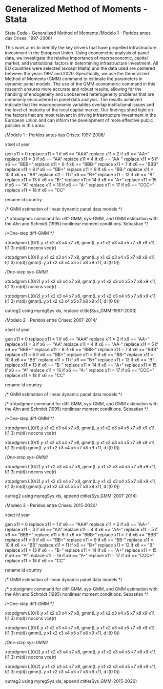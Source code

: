 # Generalized Method of Moments - Stata
Stata Code - Generalized Method of Moments
 /Modelo 1 - Peridos antes das Crises: 1997-2006/
 
This work aims to identify the key drivers that have propelled infrastructure investment in the European Union. Using econometric analysis of panel data, we investigate the relative importance of macroeconomic, capital market, and institutional factors in determining infrastructure investment. All EU countries were selected (except Malta) and the data used are centered between the years 1997 and 2020. Specifically, we use the Generalized Method of Moments (GMM) command to estimate the parameters in dynamic panel models. The use of the GMM econometric command in this research ensures more accurate and robust results, allowing for the handling of endogeneity and unobserved heterogeneity problems that are commonly encountered in panel data analysis. The results achieved indicate that the macroeconomic variables overlap institutional issues and the level of maturity of the local capital market. Our findings shed light on the factors that are most relevant in driving infrastructure investment in the European Union and can inform the development of more effective public policies in this area. 


 /Modelo 1 - Peridos antes das Crises: 1997-2006/
 
xtset id year

  gen x11 = 0
  replace x11 = 1 if x6 == "AAA"
  replace x11 = 2 if x6 == "AA+"
  replace x11 = 3 if x6 == "AA"
  replace x11 = 4 if x6 == "AA-"
  replace x11 = 5 if x6 == "BBB+"
  replace x11 = 6 if x6 == "BBB-"
  replace x11 = 7 if x6 == "BBB"
  replace x11 = 8 if x6 == "BB+"
  replace x11 = 9 if x6 == "BB-"
  replace x11 = 10 if x6 == "BB"
  replace x11 = 11 if x6 == "B+"
  replace x11 = 12 if x6 == "B"
  replace x11 = 13 if x6 == "B-"
  replace x11 = 14 if x6 == "A+"
  replace x11 = 15 if x6 == "A"
  replace x11 = 16 if x6 == "A-"
  replace x11 = 17 if x6 == "CCC+"
  replace x11 = 18 if x6 == "CC"

rename id country


/* GMM estimation of linear dynamic panel data models */

/* xtdpdgmm: command for diff-GMM, sys-GMM, and GMM estimation with the Ahn and Schmidt (1995) nonlinear moment conditions. Sebastian */


/*One-step diff-GMM */

xtdpdgmm L(0/1).y x1 x2 x3 x4 x7 x8, gmm(L.y x1 x2 x3 x4 x5 x7 x8 x9 x11, l(1 3) m(d)) nocons vce(r)

xtdpdgmm L(0/1).y x1 x2 x3 x4 x7 x8, gmm(L.y x1 x2 x3 x4 x5 x7 x8 x9 x11, l(1 3) m(d)) gmm(L.y x1 x2 x3 x4 x5 x7 x8 x9 x11, d l(0 0))


/*One-step sys-GMM*/

xtdpdgmm L(0/2).y x1 x2 x3 x4 x7 x8, gmm(L.y x1 x2 x3 x4 x5 x7 x8 x9 x11, l(1 3) m(d)) nocons vce(r)

xtdpdgmm L(0/2).y x1 x2 x3 x4 x7 x8, gmm(L.y x1 x2 x3 x4 x5 x7 x8 x9 x11, l(1 3) m(d)) gmm(L.y x1 x2 x3 x4 x5 x7 x8 x9 x11, d l(0 0))


outreg2 using myregSys.xls, replace ctitle(Sys_GMM-1997-2006)


 /Modelo 2 - Peridos entre Crises: 2007-2014/
 
xtset id year

  gen x11 = 0
  replace x11 = 1 if x6 == "AAA"
  replace x11 = 2 if x6 == "AA+"
  replace x11 = 3 if x6 == "AA"
  replace x11 = 4 if x6 == "AA-"
  replace x11 = 5 if x6 == "BBB+"
  replace x11 = 6 if x6 == "BBB-"
  replace x11 = 7 if x6 == "BBB"
  replace x11 = 8 if x6 == "BB+"
  replace x11 = 9 if x6 == "BB-"
  replace x11 = 10 if x6 == "BB"
  replace x11 = 11 if x6 == "B+"
  replace x11 = 12 if x6 == "B"
  replace x11 = 13 if x6 == "B-"
  replace x11 = 14 if x6 == "A+"
  replace x11 = 15 if x6 == "A"
  replace x11 = 16 if x6 == "A-"
  replace x11 = 17 if x6 == "CCC+"
  replace x11 = 18 if x6 == "CC"

rename id country


/* GMM estimation of linear dynamic panel data models */

/* xtdpdgmm: command for diff-GMM, sys-GMM, and GMM estimation with the Ahn and Schmidt (1995) nonlinear moment conditions. Sebastian */


/*One-step diff-GMM */

xtdpdgmm L(0/1).y x1 x2 x3 x4 x7 x8, gmm(L.y x1 x2 x3 x4 x5 x7 x8 x9 x11, l(1 3) m(d)) nocons vce(r)

xtdpdgmm L(0/1).y x1 x2 x3 x4 x7 x8, gmm(L.y x1 x2 x3 x4 x5 x7 x8 x9 x11, l(1 3) m(d)) gmm(L.y x1 x2 x3 x4 x5 x7 x8 x9 x11, d l(0 0))


/*One-step sys-GMM*/

xtdpdgmm L(0/2).y x1 x2 x3 x4 x7 x8, gmm(L.y x1 x2 x3 x4 x5 x7 x8 x9 x11, l(1 3) m(d)) nocons vce(r)

xtdpdgmm L(0/2).y x1 x2 x3 x4 x7 x8, gmm(L.y x1 x2 x3 x4 x5 x7 x8 x9 x11, l(1 3) m(d)) gmm(L.y x1 x2 x3 x4 x5 x7 x8 x9 x11, d l(0 0))


outreg2 using myregSys.xls, append ctitle(Sys_GMM-2007-2014)


/Modelo 3 - Peridos entre Crises: 2015-2020/
 
xtset id year

  gen x11 = 0
  replace x11 = 1 if x6 == "AAA"
  replace x11 = 2 if x6 == "AA+"
  replace x11 = 3 if x6 == "AA"
  replace x11 = 4 if x6 == "AA-"
  replace x11 = 5 if x6 == "BBB+"
  replace x11 = 6 if x6 == "BBB-"
  replace x11 = 7 if x6 == "BBB"
  replace x11 = 8 if x6 == "BB+"
  replace x11 = 9 if x6 == "BB-"
  replace x11 = 10 if x6 == "BB"
  replace x11 = 11 if x6 == "B+"
  replace x11 = 12 if x6 == "B"
  replace x11 = 13 if x6 == "B-"
  replace x11 = 14 if x6 == "A+"
  replace x11 = 15 if x6 == "A"
  replace x11 = 16 if x6 == "A-"
  replace x11 = 17 if x6 == "CCC+"
  replace x11 = 18 if x6 == "CC"

rename id country


/* GMM estimation of linear dynamic panel data models */

/* xtdpdgmm: command for diff-GMM, sys-GMM, and GMM estimation with the Ahn and Schmidt (1995) nonlinear moment conditions. Sebastian */


/*One-step diff-GMM */

xtdpdgmm L(0/1).y x1 x2 x3 x4 x7 x8, gmm(L.y x1 x2 x3 x4 x5 x7 x8 x9 x11, l(1 3) m(d)) nocons vce(r)

xtdpdgmm L(0/1).y x1 x2 x3 x4 x7 x8, gmm(L.y x1 x2 x3 x4 x5 x7 x8 x9 x11, l(1 3) m(d)) gmm(L.y x1 x2 x3 x4 x5 x7 x8 x9 x11, d l(0 0))


/*One-step sys-GMM*/

xtdpdgmm L(0/2).y x1 x2 x3 x4 x7 x8, gmm(L.y x1 x2 x3 x4 x5 x7 x8 x9 x11, l(1 3) m(d)) nocons vce(r)

xtdpdgmm L(0/2).y x1 x2 x3 x4 x7 x8, gmm(L.y x1 x2 x3 x4 x5 x7 x8 x9 x11, l(1 3) m(d)) gmm(L.y x1 x2 x3 x4 x5 x7 x8 x9 x11, d l(0 0))


outreg2 using myregSys.xls, append ctitle(Sys_GMM-2015-2020)
